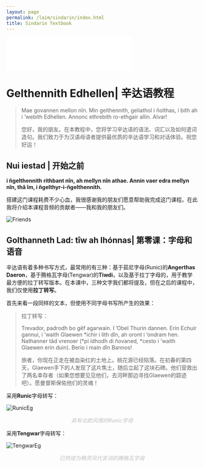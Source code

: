 ```yaml
---
layout: page
permalink: /laim/sindarin/index.html
title: Sindarin Textbook
---
```


<iframe frameborder="no" border="0" marginwidth="0" marginheight="0" width=330 height=86 src="//music.163.com/outchain/player?type=2&id=31108426&auto=0&height=66"></iframe>

# Gelthennith Edhellen| 辛达语教程

> Mae govannen mellon nîn. Min gelthennith, geliathol i ñolthas, i bith ah i ’webith Edhellen. Annonc ethrebith ro-ethgair allin. Alvar! 
>
> 您好，我的朋友。在本教程中，您将学习辛达语的语法、词汇以及如何遣词造句。我们致力于为汉语母语者提供最优质的辛达语学习和对话体验。祝您好运！

## Nui iestad | 开始之前

**i ñgelthennith rithbant nîn, ah mellyn nîn athae. Annin vaer edra mellyn nîn, thâ îm, i ñgelthyr-i-ñgelthennith.**

搭建这门课程耗费不少心血，我很感谢我的朋友们愿意帮助我完成这门课程。在此我将介绍本课程音频的贡献者——我和我的朋友们。

![Friends](https://kinnuch.github.io/laim/sindarin.assets/Friends.png)

## Golthanneth Lad: tîw ah lhónnas| 第零课：字母和语音

辛达语有着多种书写方式，最常用的有三种：基于茹尼字母(Runic)的**Angerthas Daeron**，基于腾格瓦字母(Tengwar)的**Tiwdi**，以及基于拉丁字母的，用于教学最方便的拉丁转写版本。在本课中，三种文字我们都将提及，但在之后的课程中，我们仅使用**拉丁转写**。

首先来看一段同样的文本，但使用不同字母书写所产生的效果：

> 拉丁转写：
>
> Trevador, padrodh bo gêf agarwain. I ’Obel Thurin dannen. Erin Echuir gannui, i ’waith
> Glaewen \*ichir i lith dîn, ah oront i ’ondram hen. Nathanner tâd vrenoer (\*pi ídhodh di
> ñovaned, \*cesto i ’waith Glaewen erin duin). Berio i main dîn Bannos!  
>
> 旅者，你现在正走在被血染红的土地上。桃花源已经陷落。在初春的第四天，Glaewen手下的人发现了这片焦土，随后立起了这块石碑。他们营救出了两名幸存者（如果您想要见见他们，去河畔那边寻找Glaewen的踪迹吧）。愿曼督斯保佑他们的灵魂！

采用**Runic**字母转写：

![RunicEg](https://kinnuch.github.io/laim/sindarin.assets/RunicEg.png)

<center style="font-size:14px;color:#C0C0C0;"><i>具有北欧风情的Runic字母</i></center>

采用**Tengwar**字母转写：

![TengwarEg](https://kinnuch.github.io/laim/sindarin.assets/TengwarEg.png)

<center style="font-size:14px;color:#C0C0C0;"><i>已然成为精灵风代言词的腾格瓦字母</i></center>
